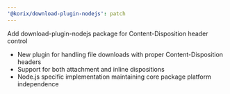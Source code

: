 ```yaml
---
'@korix/download-plugin-nodejs': patch
---
```


Add download-plugin-nodejs package for Content-Disposition header control

- New plugin for handling file downloads with proper Content-Disposition headers
- Support for both attachment and inline dispositions
- Node.js specific implementation maintaining core package platform independence
